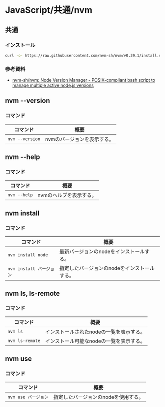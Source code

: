 # JavaScript/共通/nvm

## 共通

### インストール

```bash
curl -o- https://raw.githubusercontent.com/nvm-sh/nvm/v0.39.1/install.sh | bash
```

### 参考資料

- [nvm-sh/nvm: Node Version Manager - POSIX-compliant bash script to manage multiple active node.js versions](https://github.com/nvm-sh/nvm)

## nvm --version

### コマンド

| コマンド        | 概要                        |
| --------------- | --------------------------- |
| `nvm --version` | nvmのバージョンを表示する。 |

## nvm --help

### コマンド

| コマンド     | 概要                    |
| ------------ | ----------------------- |
| `nvm --help` | nvmのヘルプを表示する。 |

## nvm install

### コマンド

| コマンド                 | 概要                                         |
| ------------------------ | -------------------------------------------- |
| `nvm install node`       | 最新バージョンのnodeをインストールする。     |
| `nvm install バージョン` | 指定したバージョンのnodeをインストールする。 |

## nvm ls, ls-remote

### コマンド

| コマンド        | 概要                                     |
| --------------- | ---------------------------------------- |
| `nvm ls`        | インストールされたnodeの一覧を表示する。 |
| `nvm ls-remote` | インストール可能なnodeの一覧を表示する。 |

## nvm use

### コマンド

| コマンド             | 概要                                 |
| -------------------- | ------------------------------------ |
| `nvm use バージョン` | 指定したバージョンのnodeを使用する。 |
